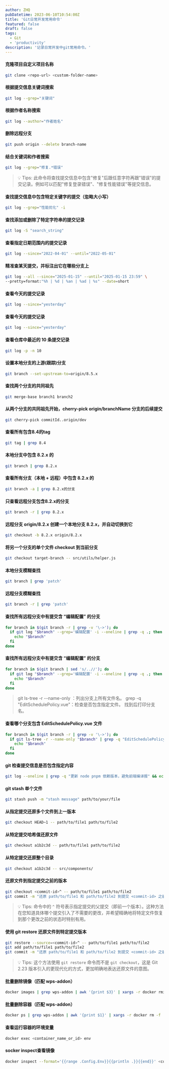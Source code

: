 ```yaml
---
author: ZHQ
pubDatetime: 2023-06-10T10:54:00Z
title: 'Git日常开发常用命令'
featured: false
draft: false
tags:
  - Git
  - 'productivity'
description: '记录日常开发中git常用命令。'
---
```


#### 克隆项目自定义项目名称

```bash
git clone <repo-url> <custom-folder-name>
```

#### 根据提交信息关键词搜索

```bash
git log --grep="关键词"
```

#### 根据作者名称搜索

```bash
git log --author="作者姓名"
```

#### 删除远程分支

```bash
git push origin --delete branch-name
```

#### 结合关键词和作者搜索

```bash
git log --grep="修复.*错误"
```
> 💡 Tips: 此命令将查找提交信息中包含"修复"后跟任意字符再跟"错误"的提交记录。例如可以匹配"修复登录错误"、"修复性能错误"等提交信息。



#### 查找提交信息中包含特定关键字的提交（忽略大小写）

```bash
git log --grep="性能优化" -i
```

#### 查找添加或删除了特定字符串的提交记录

```bash
git log -S "search_string"
```

#### 查看指定日期范围内的提交记录

```bash
git log --since="2022-04-01" --until="2022-05-01"
```

#### 精准查某天提交，并标注出它在哪些分支上

```bash
git log --all --since="2025-01-15" --until="2025-01-15 23:59" \
--pretty=format:"%h | %d | %an | %ad | %s" --date=short
```

#### 查看今天的提交记录

```bash
git log --since="yesterday"
```
#### 查看今天的提交记录

```bash
git log --since="yesterday"
```

#### 查看仓库中最近的 10 条提交记录

```bash
git log -p -n 10
```

#### 设置本地分支的上游(跟踪)分支

```bash
git branch --set-upstream-to=origin/8.5.x
```

#### 查找两个分支的共同祖先

```bash
git merge-base branch1 branch2
```

#### 从两个分支的共同祖先开始，cherry-pick origin/branchName 分支的后续提交

```bash
git cherry-pick commitId..origin/dev
```

#### 查看所有包含8.4的tag

```bash
git tag | grep 8.4
```

#### 本地分支中包含 8.2.x 的

```bash
git branch | grep 8.2.x
```

#### 查看所有分支（本地 + 远程）中包含 8.2.x 的

```bash
git branch -a | grep 8.2.x的分支
```

#### 只查看远程分支包含8.2.x的分支

```bash
git branch -r | grep 8.2.x
```

#### 远程分支 origin/8.2.x 创建一个本地分支 8.2.x，并自动切换到它

```bash
git checkout -b 8.2.x origin/8.2.x
```

#### 将另一个分支的单个文件 checkout 到当前分支

```bash
git checkout target-branch -- src/utils/helper.js
```

#### 本地分支模糊查找

```bash
git branch | grep 'patch'
```

#### 远程分支模糊查找

```bash
git branch -r | grep 'patch'
```

#### 查找所有远程分支中有提交含 “编辑配置” 的分支

```bash
for branch in $(git branch -r | grep -v '\->'); do
  if git log "$branch" --grep='编辑配置' -i --oneline | grep -q .; then
    echo "$branch"
  fi
done
```

#### 查找所有远程分支中有提交含 “编辑配置” 的分支

```bash
for branch in $(git branch | sed 's/..//'); do
  if git log "$branch" --grep='编辑配置' -i --oneline | grep -q .; then
    echo "$branch"
  fi
done
```
> git ls-tree -r --name-only <branch>：列出分支上所有文件名。
> grep -q "EditSchedulePolicy.vue"：检查是否包含指定文件。
> 找到后打印分支名。

#### 查看哪个分支包含 EditSchedulePolicy.vue 文件

```bash
for branch in $(git branch -r | grep -v '\->'); do
  if git ls-tree -r --name-only "$branch" | grep -q "EditSchedulePolicy.vue"; then
    echo "$branch"
  fi
done
```

#### git 检查提交信息是否包含指定内容

```bash
git log --oneline | grep -q "更新 node pnpm 依赖版本，避免前端编译报" && echo "✅ 找到了" || echo "❌ 没找到"
```

#### git stash 单个文件

```bash
git stash push -m "stash message" path/to/your/file
```

#### 从指定提交还原多个文件到上一版本

```bash
git checkout HEAD~1 -- path/to/file1 path/to/file2
```

#### 从特定提交哈希值还原文件

```bash
git checkout a1b2c3d -- path/to/file1 path/to/file2
```

#### 从特定提交还原整个目录

```bash
git checkout a1b2c3d -- src/components/
```

#### 还原文件到指定提交之前的版本

```bash
git checkout <commit-id>^ -- path/to/file1 path/to/file2
git commit -m "还原 path/to/file1 和 path/to/file2 到提交 <commit-id> 之前的版本"
```
> 💡 Tips: 命令中的 `^` 符号表示指定提交的父提交（即前一个版本）。这种方法在您知道具体哪个提交引入了不需要的更改，并希望精确地将特定文件恢复到那个更改之前的状态时特别有用。

#### 使用 git restore 还原文件到特定提交版本

```bash
git restore --source=<commit-id>^ -- path/to/file1 path/to/file2
git add path/to/file1 path/to/file2
git commit -m "还原 path/to/file1 和 path/to/file2 到提交 <commit-id> 之前的版本"
```
> 💡 Tips: 这个方法使用 `git restore` 命令而不是 `git checkout`，这是 Git 2.23 版本引入的更现代化的方式，更加明确地表达还原文件的意图。

#### 批量删除镜像（匹配 wps-addon）

```bash
docker images | grep wps-addon | awk '{print $3}' | xargs -r docker rmi -f
```

#### 批量删除容器（匹配 wps-addon）

```bash
docker ps | grep wps-addon | awk '{print $1}' | xargs -r docker rm -f
```

#### 查看运行容器的环境变量

```bash
docker exec <container_name_or_id> env
```


#### socker inspect查看镜像

```bash
docker inspect --format='{{range .Config.Env}}{{println .}}{{end}}' <container_name_or_id>
```







